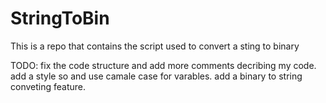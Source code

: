 # StringToBin
This is a repo that contains the script used to convert a sting to binary


TODO:
  fix the code structure and add more comments decribing my code.
  add a style so and use camale case for varables.
  add a binary to string conveting feature.
